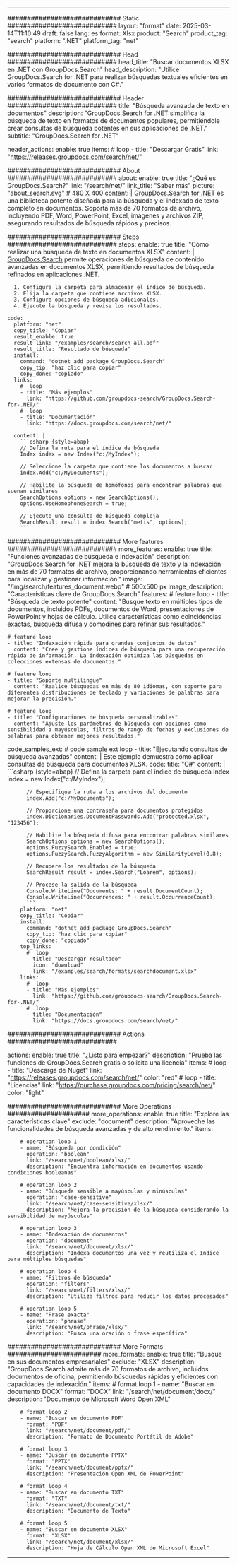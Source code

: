 
---
############################# Static ############################
layout: "format"
date:  2025-03-14T11:10:49
draft: false
lang: es
format: Xlsx
product: "Search"
product_tag: "search"
platform: ".NET"
platform_tag: "net"

############################# Head ############################
head_title: "Buscar documentos XLSX en .NET con GroupDocs.Search"
head_description: "Utilice GroupDocs.Search for .NET para realizar búsquedas textuales eficientes en varios formatos de documento con C#."

############################# Header ############################
title: "Búsqueda avanzada de texto en documentos" 
description: "GroupDocs.Search for .NET simplifica la búsqueda de texto en formatos de documentos populares, permitiéndole crear consultas de búsqueda potentes en sus aplicaciones de .NET."
subtitle: "GroupDocs.Search for .NET" 

header_actions:
  enable: true
  items:
    #  loop
    - title: "Descargar Gratis"
      link: "https://releases.groupdocs.com/search/net/"
      
############################# About ############################
about:
    enable: true
    title: "¿Qué es GroupDocs.Search?"
    link: "/search/net/"
    link_title: "Saber más"
    picture: "about_search.svg" # 480 X 400
    content: |
       [GroupDocs.Search for .NET](/search/net/) es una biblioteca potente diseñada para la búsqueda y el indexado de texto completo en documentos. Soporta más de 70 formatos de archivo, incluyendo PDF, Word, PowerPoint, Excel, imágenes y archivos ZIP, asegurando resultados de búsqueda rápidos y precisos.

############################# Steps ############################
steps:
    enable: true
    title: "Cómo realizar una búsqueda de texto en documentos XLSX"
    content: |
      [GroupDocs.Search](/search/net/) permite operaciones de búsqueda de contenido avanzadas en documentos XLSX, permitiendo resultados de búsqueda refinados en aplicaciones .NET.
      
      1. Configure la carpeta para almacenar el índice de búsqueda.
      2. Elija la carpeta que contiene archivos XLSX.
      3. Configure opciones de búsqueda adicionales.
      4. Ejecute la búsqueda y revise los resultados.
   
    code:
      platform: "net"
      copy_title: "Copiar"
      result_enable: true
      result_link: "/examples/search/search_all.pdf"
      result_title: "Resultado de búsqueda"
      install:
        command: "dotnet add package GroupDocs.Search"
        copy_tip: "haz clic para copiar"
        copy_done: "copiado"
      links:
        #  loop
        - title: "Más ejemplos"
          link: "https://github.com/groupdocs-search/GroupDocs.Search-for-.NET/"
        #  loop
        - title: "Documentación"
          link: "https://docs.groupdocs.com/search/net/"
          
      content: |
        ```csharp {style=abap}
        // Defina la ruta para el índice de búsqueda
        Index index = new Index("c:/MyIndex");

        // Seleccione la carpeta que contiene los documentos a buscar
        index.Add("c:/MyDocuments");

        // Habilite la búsqueda de homófonos para encontrar palabras que suenan similares
        SearchOptions options = new SearchOptions();
        options.UseHomophoneSearch = true;

        // Ejecute una consulta de búsqueda compleja
        SearchResult result = index.Search("metis", options);
        ```            

############################# More features ############################
more_features:
  enable: true
  title: "Funciones avanzadas de búsqueda e indexación"
  description: "GroupDocs.Search for .NET mejora la búsqueda de texto y la indexación en más de 70 formatos de archivo, proporcionando herramientas eficientes para localizar y gestionar información."
  image: "/img/search/features_document.webp" # 500x500 px
  image_description: "Características clave de GroupDocs.Search"
  features:
    # feature loop
    - title: "Búsqueda de texto potente"
      content: "Busque texto en múltiples tipos de documentos, incluidos PDFs, documentos de Word, presentaciones de PowerPoint y hojas de cálculo. Utilice características como coincidencias exactas, búsqueda difusa y comodines para refinar sus resultados."

    # feature loop
    - title: "Indexación rápida para grandes conjuntos de datos"
      content: "Cree y gestione índices de búsqueda para una recuperación rápida de información. La indexación optimiza las búsquedas en colecciones extensas de documentos."

    # feature loop
    - title: "Soporte multilingüe"
      content: "Realice búsquedas en más de 80 idiomas, con soporte para diferentes distribuciones de teclado y variaciones de palabras para mejorar la precisión."

    # feature loop
    - title: "Configuraciones de búsqueda personalizables"
      content: "Ajuste los parámetros de búsqueda con opciones como sensibilidad a mayúsculas, filtros de rango de fechas y exclusiones de palabras para obtener mejores resultados."
      
  code_samples_ext:
    # code sample ext loop
    - title: "Ejecutando consultas de búsqueda avanzadas"
      content: |
        Este ejemplo demuestra cómo aplicar consultas de búsqueda para documentos XLSX.
      code:
        title: "C#"
        content: |
          ```csharp {style=abap}
          // Defina la carpeta para el índice de búsqueda
          Index index = new Index("c:/MyIndex");
              
          // Especifique la ruta a los archivos del documento
          index.Add("c:/MyDocuments");

          // Proporcione una contraseña para documentos protegidos
          index.Dictionaries.DocumentPasswords.Add("protected.xlsx", "123456");

          // Habilite la búsqueda difusa para encontrar palabras similares
          SearchOptions options = new SearchOptions();
          options.FuzzySearch.Enabled = true;
          options.FuzzySearch.FuzzyAlgorithm = new SimilarityLevel(0.8);

          // Recupere los resultados de la búsqueda
          SearchResult result = index.Search("Loarem", options);
          
          // Procese la salida de la búsqueda
          Console.WriteLine("Documents: " + result.DocumentCount);
          Console.WriteLine("Occurrences: " + result.OccurrenceCount);
          ```
        platform: "net"
        copy_title: "Copiar"
        install:
          command: "dotnet add package GroupDocs.Search"
          copy_tip: "haz clic para copiar"
          copy_done: "copiado"
        top_links:
          #  loop
          - title: "Descargar resultado"
            icon: "download"
            link: "/examples/search/formats/searchdocument.xlsx"
        links:
          #  loop
          - title: "Más ejemplos"
            link: "https://github.com/groupdocs-search/GroupDocs.Search-for-.NET/"
          #  loop
          - title: "Documentación"
            link: "https://docs.groupdocs.com/search/net/"
            

            


############################# Actions ############################

actions:
  enable: true
  title: "¿Listo para empezar?"
  description: "Prueba las funciones de GroupDocs.Search gratis o solicita una licencia"
  items:
    #  loop
    - title: "Descarga de Nuget"
      link: "https://releases.groupdocs.com/search/net/"
      color: "red"
        #  loop
    - title: "Licencias"
      link: "https://purchase.groupdocs.com/pricing/search/net/"
      color: "light"


############################# More Operations #####################
more_operations:
    enable: true
    title: "Explore las características clave"
    exclude: "document"
    description: "Aproveche las funcionalidades de búsqueda avanzadas y de alto rendimiento."
    items: 
          
        # operation loop 1
        - name: "Búsqueda por condición"
          operation: "boolean"
          link: "/search/net/boolean/xlsx/"
          description: "Encuentra información en documentos usando condiciones booleanas"

        # operation loop 2
        - name: "Búsqueda sensible a mayúsculas y minúsculas"
          operation: "case-sensitive"
          link: "/search/net/case-sensitive/xlsx/"
          description: "Mejora la precisión de la búsqueda considerando la sensibilidad de mayúsculas"

        # operation loop 3
        - name: "Indexación de documentos"
          operation: "document"
          link: "/search/net/document/xlsx/"
          description: "Indexa documentos una vez y reutiliza el índice para múltiples búsquedas"

        # operation loop 4
        - name: "Filtros de búsqueda"
          operation: "filters"
          link: "/search/net/filters/xlsx/"
          description: "Utiliza filtros para reducir los datos procesados"

        # operation loop 5
        - name: "Frase exacta"
          operation: "phrase"
          link: "/search/net/phrase/xlsx/"
          description: "Busca una oración o frase específica"
          
        
          
############################# More Formats ########################
more_formats:
    enable: true
    title: "Busque en sus documentos empresariales"
    exclude: "XLSX"
    description: "GroupDocs.Search admite más de 70 formatos de archivo, incluidos documentos de oficina, permitiendo búsquedas rápidas y eficientes con capacidades de indexación."
    items: 
        # format loop 1
        - name: "Buscar en documento DOCX"
          format: "DOCX"
          link: "/search/net/document/docx/"
          description: "Documento de Microsoft Word Open XML"
          
        # format loop 2
        - name: "Buscar en documento PDF"
          format: "PDF"
          link: "/search/net/document/pdf/"
          description: "Formato de Documento Portátil de Adobe"
          
        # format loop 3
        - name: "Buscar en documento PPTX"
          format: "PPTX"
          link: "/search/net/document/pptx/"
          description: "Presentación Open XML de PowerPoint"

        # format loop 4
        - name: "Buscar en documento TXT"
          format: "TXT"
          link: "/search/net/document/txt/"
          description: "Documento de Texto"
          
        # format loop 5
        - name: "Buscar en documento XLSX"
          format: "XLSX"
          link: "/search/net/document/xlsx/"
          description: "Hoja de Cálculo Open XML de Microsoft Excel"
  

---